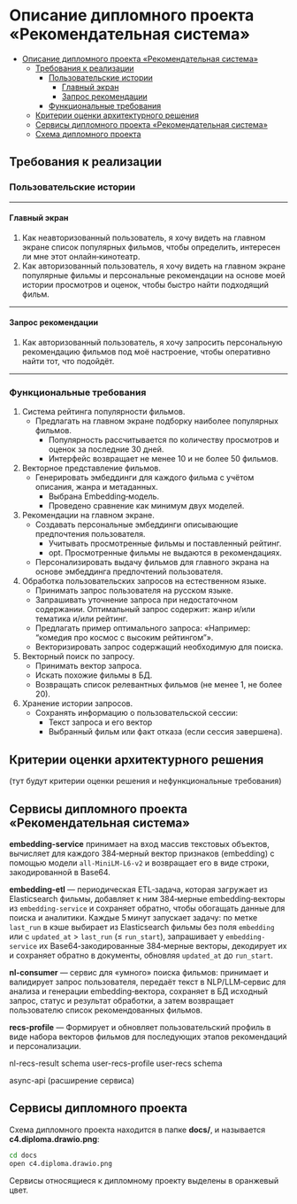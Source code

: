 # Описание дипломного проекта «Рекомендательная система»

- [Описание дипломного проекта «Рекомендательная система»](#описание-дипломного-проекта-рекомендательная-система)
  - [Требования к реализации](#требования-к-реализации)
    - [Пользовательские истории](#пользовательские-истории)
      - [Главный экран](#главный-экран)
      - [Запрос рекомендации](#запрос-рекомендации)
    - [Функциональные требования](#функциональные-требования)
  - [Критерии оценки архитектурного решения](#критерии-оценки-архитектурного-решения)
  - [Сервисы дипломного проекта «Рекомендательная система»](#сервисы-дипломного-проекта-рекомендательная-система)
  - [Схема дипломного проекта](#схема-дипломного-проекта)


## Требования к реализации

### Пользовательские истории
---
#### Главный экран
1. Как неавторизованный пользователь, я хочу видеть на главном экране список популярных фильмов, чтобы определить, интересен ли мне этот онлайн‑кинотеатр.
2. Как авторизованный пользователь, я хочу видеть на главном экране популярные фильмы и персональные рекомендации на основе моей истории просмотров и оценок, чтобы быстро найти подходящий фильм.
---
#### Запрос рекомендации
1. Как авторизованный пользователь, я хочу запросить персональную рекомендацию фильмов под моё настроение, чтобы оперативно найти тот, что подойдёт.

---
### Функциональные требования
1. Система рейтинга популярности фильмов.
   - Предлагать на главном экране подборку наиболее популярных фильмов.
     - Популярность рассчитывается по количеству просмотров и оценок за последние 30 дней.
     - Интерфейс возвращает не менее 10 и не более 50 фильмов.
2. Векторное представление фильмов.
   - Генерировать эмбеддинги для каждого фильма с учётом описания, жанра и метаданных.
      - Выбрана Embedding‑модель.
      - Проведено сравнение как минимум двух моделей.
3. Рекомендации на главном экране.
   - Создавать персональные эмбеддинги описывающие предпочтения пользователя.
     - Учитывать просмотренные фильмы и поставленный рейтинг.
     - opt. Просмотренные фильмы не выдаются в рекомендациях.
   - Персонализировать выдачу фильмов для главного экрана на основе эмбеддинга предпочтений пользователя.
4. Обработка пользовательских запросов на естественном языке.
   - Принимать запрос пользователя на русском языке.
   - Запрашивать уточнение запроса при недостаточном содержании. Оптимальный запрос содержит: жанр и/или тематика и/или рейтинг.
   - Предлагать пример оптимального запроса: «Например: “комедия про космос с высоким рейтингом”».
   - Векторизировать запрос содержащий необходимую для поиска.
5. Векторный поиск по запросу.
   - Принимать вектор запроса.
   - Искать похожие фильмы в БД.
   - Возвращать список релевантных фильмов (не менее 1, не более 20).
6. Хранение истории запросов.
   - Сохранять информацию о пользовательской сессии:
      - Текст запроса и его вектор
      - Выбранный фильм или факт отказа (если сессия завершена).

## Критерии оценки архитектурного решения
(тут будут критерии оценки решения и нефункциональные требования)

## Сервисы дипломного проекта «Рекомендательная система»

**embedding-service** принимает на вход массив текстовых объектов, вычисляет для каждого 384‑мерный вектор признаков (embedding) с помощью модели `all-MiniLM-L6-v2` и возвращает его в виде строки, закодированной в Base64.

**embedding-etl** — периодическая ETL‑задача, которая загружает из Elasticsearch фильмы, добавляет к ним 384‑мерные embedding‑векторы из `embedding-service` и сохраняет обратно, чтобы обогащать данные для поиска и аналитики. Каждые 5 минут запускает задачу: по метке `last_run` в кэше выбирает из Elasticsearch фильмы без поля `embedding` или с `updated_at` > `last_run` (≤ `run_start`), запрашивает у `embedding-service` их Base64‑закодированные 384‑мерные векторы, декодирует их и сохраняет обратно в документы, обновляя `updated_at` до `run_start`.

**nl-consumer** — сервис для «умного» поиска фильмов: принимает и валидирует запрос пользователя, передаёт текст в NLP/LLM‑сервис для анализа и генерации embedding‑вектора, сохраняет в БД исходный запрос, статус и результат обработки, а затем возвращает пользователю список рекомендованных фильмов.

**recs-profile** — Формирует и обновляет пользовательский профиль в виде набора векторов фильмов для последующих этапов рекомендаций и персонализации.

nl-recs-result schema
user-recs-profile
user-recs schema

async-api (расширение сервиса)

## Сервисы дипломного проекта

Схема дипломного проекта находится в папке **docs/**, и называется **c4.diploma.drawio.png**:
```bash
cd docs
open c4.diploma.drawio.png
```
Сервисы относящиеся к дипломному проекту выделены в оранжевый цвет.
